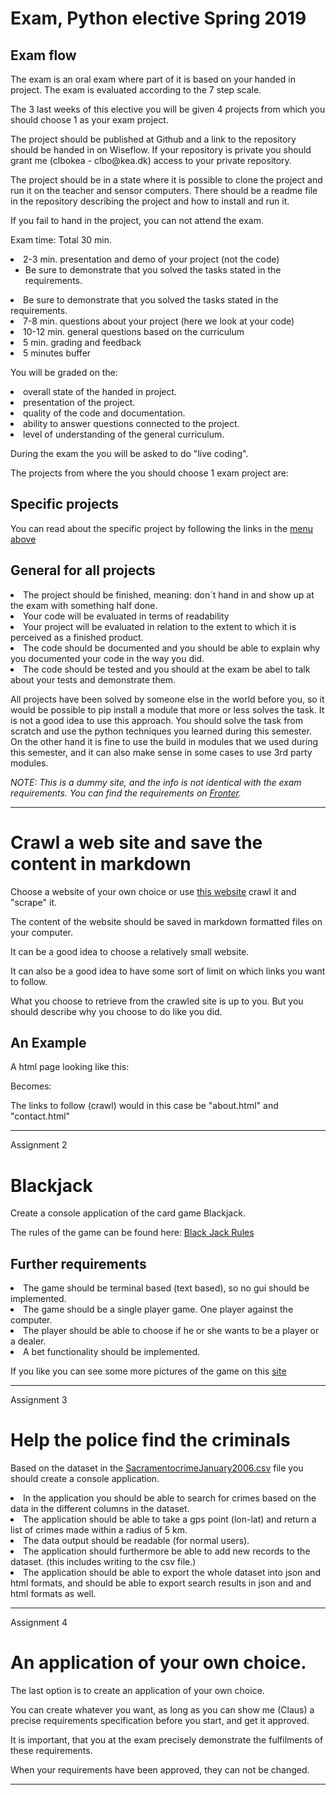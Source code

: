 <h1>Exam, Python elective Spring 2019</h1>
<h2>Exam flow</h2>
<p>The exam is an oral exam where part of it is based on your handed in project. The exam is evaluated according to the
            7 step scale.</p>
<p>The 3 last weeks of this elective you will be given 4 projects from which you should choose 1 as your exam
            project.</p>
<p>The project should be published at Github and a link to the repository should be handed in on Wiseflow. If
            your repository is private you should grant me (clbokea - clbo@kea.dk) access to your private repository.
        </p>
<p>The project should be in a state where it is possible to clone the project and run it on the teacher and
            sensor computers. There should be a readme file in the repository describing the project and how to install
            and run it.
        </p>
<p>If you fail to hand in the project, you can not attend the exam.
        </p>
<p>Exam time: Total 30 min.</p>
<li>2-3 min. presentation and demo of your project (not the code)
                <ul>
<li>Be sure to demonstrate that you solved the tasks stated in the requirements.</li>
</ul>
</li>
<li>Be sure to demonstrate that you solved the tasks stated in the requirements.</li>
<li>7-8 min. questions about your project (here we look at your code)</li>
<li>10-12 min. general questions based on the curriculum</li>
<li>5 min. grading and feedback</li>
<li>5 minutes buffer</li>
<p>You will be graded on the:</p>
<li>overall state of the handed in project.</li>
<li>presentation of the project.</li>
<li>quality of the code and documentation.</li>
<li>ability to answer questions connected to the project.</li>
<li>level of understanding of the general curriculum.</li>
<p>During the exam the you will be asked to do "live coding".</p>
<p>The projects from where the you should choose 1 exam project are:</p>
<h2>Specific projects</h2>
<p>You can read about the specific project by following the links in the <a href="#menu">menu above</a></p>
<h2>General for all projects</h2>
<li>The project should be finished, meaning: don´t hand in and show up at the exam with something half done.
            </li>
<li>Your code will be evaluated in terms of readability</li>
<li>Your project will be evaluated in relation to the extent to which it is perceived as a finished product.
            </li>
<li>The code should be documented and you should be able to explain why you documented your code in the way
                you
                did.</li>
<li>The code should be tested and you should at the exam be abel to talk about your tests and demonstrate
                them.</li>
<p> All projects have been solved by someone else in the world before you, so it would be possible to pip
            install a
            module that more or less solves the task. It is not a good idea to use this approach. You should solve the
            task from scratch and use the python techniques you learned during this semester.
            On the other hand it is fine to use the build in modules that we used during this semester, and it can also make sense in some cases to use 3rd party modules.</p>
<p class="btn btn-danger"><em>NOTE: This is a dummy site, and the info is not identical with the exam
                requirements. You can find the requirements on <a href="https://fronter.com/kea/index.phtml">Fronter</a>.</em></p>
<hr>
<h1>Crawl a web site and save the content in markdown</h1>

Choose a website of your own choice or use <a href="https://clbokea.github.io/exam/index.html">this website</a>
            crawl it and "scrape" it.
            
<p>The content of the website should be saved in markdown formatted files on your computer.</p>
<p>It can be a good idea to choose a relatively small website.</p>
<p>It can also be a good idea to have some sort of limit on which links you want to follow.
        </p>
<p>What you choose to retrieve from the crawled site is up to you. But you should describe why you choose to do
            like you did.</p>
<h2>An Example</h2>
<p>A html page looking like this:</p>
<p>Becomes:</p>
<p>The links to follow (crawl) would in this case be "about.html" and "contact.html"</p>
<hr>
<p class="lead">Assignment 2</p>
<h1>Blackjack</h1>
<p class="lead">Create a console application of the card game Blackjack.</p>
<p>The rules of the game can be found here: <a href="https://en.wikipedia.org/wiki/Blackjack">Black Jack Rules</a></p>
<h2>Further requirements</h2>
<li>The game should be terminal based (text based), so no gui should be implemented.</li>
<li>The game should be a single player game. One player against the computer.</li>
<li>The player should be able to choose if he or she wants to be a player or a dealer.</li>
<li>A bet functionality should be implemented.</li>
<p>If you like you can see some more pictures of the game on this <a href="black_jack_pics.html">site</a></p>
<hr>
<p class="lead">Assignment 3</p>
<h1>Help the police find the criminals</h1>
<p class="lead">Based on the dataset in the <a href="https://github.com/python-elective-1-spring-2019/exam/blob/master/assignments/src/SacramentocrimeJanuary2006.csv">SacramentocrimeJanuary2006.csv</a>
            file you should create a console application. </p>
<li>In the application you should be able to search for crimes based on the data in the different columns in
                the dataset.</li>
<li>The application should be able to take a gps point (lon-lat) and return a list of crimes made within a
                radius of 5 km.</li>
<li>The data output should be readable (for normal users).</li>
<li>The application should furthermore be able to add new records to the dataset. (this includes writing to
                the csv file.)</li>
<li>The application should be able to export the whole dataset into json and html formats, and should be
                able to export search results in json and and html formats as well. </li>
<hr>
<p class="lead">Assignment 4</p>
<h1>An application of your own choice.</h1>
<p>The last option is to create an application of your own choice.</p>
<p>You can create whatever you want, as long as you can show me (Claus) a precise requirements specification
            before you start, and get it approved.</p>
<p>It is important, that you at the exam precisely demonstrate the fulfilments of these requirements. </p>
<p>When your requirements have been approved, they can not be changed.</p>
<hr>
